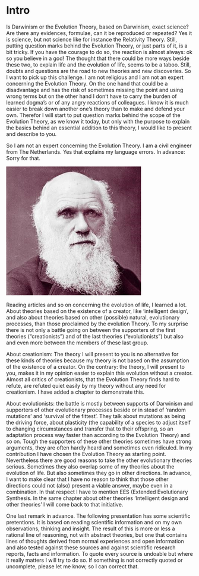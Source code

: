 # Intro

Is Darwinism or the Evolution Theory, based on Darwinism, exact science? Are there any evidences, formulae, can it be reproduced or repeated? Yes it is science, but not science like for instance the Relativity Theory. Still, putting question marks behind the Evolution Theory, or just parts of it, is a bit tricky. If you have the courage to do so, the reaction is almost always: ok so you believe in a god! The thought that there could be more ways beside these two, to explain life and the evolution of life, seems to be a taboo. Still, doubts and questions are the road to new theories and new discoveries. So I want to pick up this challenge. I am not religious and I am not an expert concerning the Evolution Theory. On the one hand that could be a disadvantage and has the risk of sometimes missing the point and using wrong terms but on the other hand I don’t have to carry the burden of learned dogma’s or of any angry reactions of colleagues. I know it is much easier to break down another one’s theory than to make and defend your own. Therefor I will start to put question marks behind the scope of the Evolution Theory, as we know it today, but only with the purpose to explain the basics behind an essential addition to this theory, I would like to present and describe to you.  

So I am not an expert concerning the Evolution Theory. I am a civil engineer from The Netherlands. Yes that explains my language errors. In advance: Sorry for that.

![darwin.jpg](/darwin.jpg)

Reading articles and so on concerning the evolution of life, I learned a lot. About theories based on the existence of a creator, like ‘intelligent design’, and also about theories based on other (possible) natural, evolutionary processes, than those proclaimed by the evolution Theory. To my surprise there is not only a battle going on between the supporters of the first theories (“creationists”) and of the last theories (“evolutionists”) but also and even more between the members of these last group.

About creationism: The theory I will present to you is no alternative for these kinds of theories because my theory is not based on the assumption of the existence of a creator. On the contrary: the theory, I will present to you, makes it in my opinion easier to explain this evolution without a creator. Almost all critics of creationists, that the Evolution Theory finds hard to refute, are refuted quiet easily by my theory without any need for creationism. I have added a chapter to demonstrate this.

About evolutionists: the battle is mostly between supports of Darwinism and supporters of other evolutionary processes beside or in stead of ‘random mutations’ and ‘survival of the fittest’. They talk about mutations as being the driving force, about plasticity (the capability of a species to adjust itself to changing circumstances and transfer that to their offspring, so an adaptation process way faster than according to the Evolution Theory) and so on. Tough the supporters of these other theories sometimes have strong arguments, they are often hardly heard and sometimes even ridiculed. In my contribution I have chosen the Evolution Theory as starting point. Nevertheless there are good reasons to take the other evolutionary theories serious. Sometimes they also overlap some of my theories about the evolution of life. But also sometimes they go in other directions. In advance, I want to make clear that I have no reason to think that those other directions could not (also) present a viable answer, maybe even in a combination. In that respect I have to mention EES (Extended Evolutionary Synthesis. In the same chapter about other theories ‘Intelligent design and other theories’ I will come back to that initiative.

One last remark in advance. The following presentation has some scientific pretentions. It is based on reading scientific information and on my own observations, thinking and insight. The result of this is more or less a rational line of reasoning, not with abstract theories, but one that contains lines of thoughts derived from normal experiences and open information and also tested against these sources and against scientific research reports, facts and information. To quote every source is undoable but where it really matters I will try to do so. If something is not correctly quoted or uncomplete, please let me know, so I can correct that.
